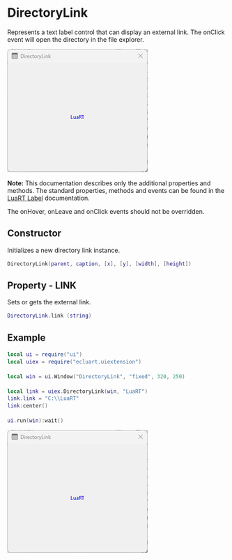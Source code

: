 # DirectoryLink

 Represents a text label control that can display an external link. The onClick event will open the directory in the file explorer.

![directorylink](/docs/directorylink/directorylink01.png)

**Note:**
This documentation describes only the additional properties and methods.
The standard properties, methods and events can be found in the [LuaRT Label](https://www.luart.org/doc/ui/Label.html) documentation.

The onHover, onLeave and onClick events should not be overridden.

## Constructor

Initializes a new directory link instance.

```Lua
DirectoryLink(parent, caption, [x], [y], [width], [height])
```

## Property - LINK

Sets or gets the external link.

```Lua
DirectoryLink.link (string)
```

## Example

```Lua
local ui = require("ui")
local uiex = require("ecluart.uiextension")

local win = ui.Window("DirectoryLink", "fixed", 320, 250)

local link = uiex.DirectoryLink(win, "LuaRT")
link.link = "C:\\LuaRT"
link:center()

ui.run(win):wait()
```

![directorylink](/docs/directorylink/directorylink01.png)
